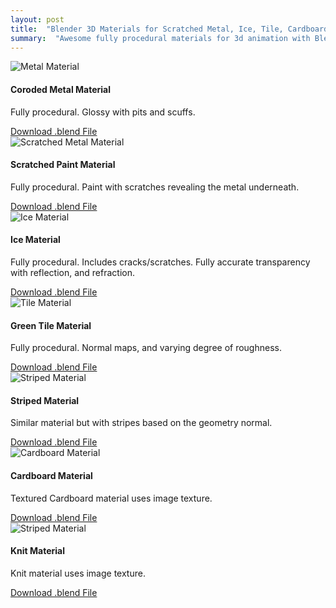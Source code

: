 ```yaml
---
layout: post
title:  "Blender 3D Materials for Scratched Metal, Ice, Tile, Cardboard, and Knit"
summary:  "Awesome fully procedural materials for 3d animation with Blender"
---
```


<div class="card-columns">
  <div class="card">
    <img class="card-img-top" src="/images/mat_metal.jpg" alt="Metal Material" />
    <div class="card-body">
      <h4 class="card-title">Coroded Metal Material</h4>
      <p class="card-text">Fully procedural. Glossy with pits and scuffs.</p>
      <a href="/dl/mat_metal.blend" class="card-link">Download .blend File</a>
    </div>
  </div>

  <div class="card">
    <img class="card-img-top" src="/images/mat_scratch.jpg" alt="Scratched Metal Material">
    <div class="card-body">
      <h4 class="card-title">Scratched Paint Material</h4>
      <p class="card-text">Fully procedural. Paint with scratches revealing the metal underneath.</p>
      <a href="/dl/mat_scratch.blend" class="card-link">Download .blend File</a>
    </div>
  </div>

  <div class="card">
    <img class="card-img-top" src="/images/mat_ice.jpg" alt="Ice Material">
    <div class="card-body">
      <h4 class="card-title">Ice Material</h4>
      <p class="card-text">
        Fully procedural. Includes cracks/scratches. Fully accurate transparency with reflection, and refraction.
      </p>
      <a href="/dl/mat_ice.blend" class="card-link">Download .blend File</a>
    </div>
  </div>
  
  <div class="card">
    <img class="card-img-top" src="/images/mat_slate.jpg" alt="Tile Material">
    <div class="card-body">
      <h4 class="card-title">Green Tile Material</h4>
      <p class="card-text">
        Fully procedural. Normal maps, and varying degree of roughness.
      </p>
      <a href="/dl/mat_slate.blend" class="card-link">Download .blend File</a>
    </div>
  </div>

  <div class="card">
    <img class="card-img-top" src="/images/mat_striped.jpg" alt="Striped Material">
    <div class="card-body">
      <h4 class="card-title">Striped Material</h4>
      <p class="card-text">
        Similar material but with stripes based on the geometry normal.
      </p>
      <a href="/dl/mat_striped.blend" class="card-link">Download .blend File</a>
    </div>
  </div>
  
  <div class="card">
    <img class="card-img-top" src="/images/mat_cardboard.jpg" alt="Cardboard Material">
    <div class="card-body">
      <h4 class="card-title">Cardboard Material</h4>
      <p class="card-text">
        Textured Cardboard material uses image texture.
      </p>
      <a href="/dl/mat_cardboard.blend" class="card-link">Download .blend File</a>
    </div>
  </div>
  
  <div class="card">
    <img class="card-img-top" src="/images/mat_knit.jpg" alt="Striped Material">
    <div class="card-body">
      <h4 class="card-title">Knit Material</h4>
      <p class="card-text">
        Knit material uses image texture.
      </p>
      <a href="/dl/mat_knit.blend" class="card-link">Download .blend File</a>
    </div>
  </div>
</div>
